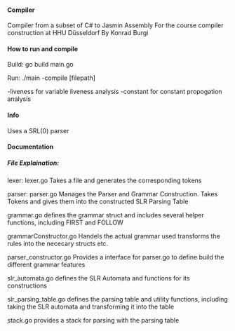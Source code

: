 #### Compiler
Compiler from a subset of C# to Jasmin Assembly
For the course compiler construction at HHU Düsseldorf
By Konrad Burgi


#### How to run and compile
Build:
go build main.go

Run:
./main -compile [filepath]

-liveness for variable liveness analysis
-constant for constant propogation analysis

#### Info
Uses a SRL(0) parser

#### Documentation
##### File Explaination:
lexer:
lexer.go Takes a file and generates the corresponding tokens

parser:
parser.go Manages the Parser and Grammar Construction. Takes Tokens and gives them into the constructed SLR Parsing Table

grammar.go defines the grammar struct and includes several helper functions, including FIRST and FOLLOW

grammarConstructor.go Handels the actual grammar used transforms the rules into the nececary structs etc.

parser_constructor.go Provides a interface for parser.go to define build the different grammar features

slr_automata.go defines the SLR Automata and functions for its constructions

slr_parsing_table.go defines the parsing table and utility functions, including taking the SLR automata and transforming it into the table

stack.go provides a stack for parsing with the parsing table